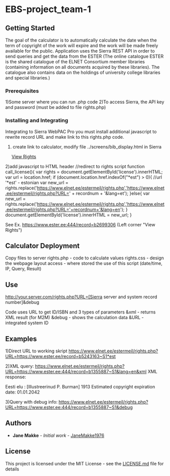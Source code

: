 # EBS-project_team-1

## Getting Started

The goal of the calculator is to automatically calculate the date when the term of copyright of the work will expire and the work will be made freely available for the public. Application uses the Sierra REST API in order to send queries and get the data from the ESTER (The online catalogue ESTER is the shared catalogue of the ELNET Consortium member libraries (containing information on all documents acquired by these libraries). The catalogue also contains data on the holdings of university college libraries and special libraries.)

### Prerequisites

1)Some server where you can run .php code
2)To access Sierra, the API key and password (must be added to file rights.php)

### Installing and Integrating

Integrating to Sierra WebPAC Pro you must install additional javascript to rewrite record URL and make link to this rights.php code.

1) create link to calculator, modify file ../screens/bib_display.html in Sierra
<!-- show licese button or link -->
<span id="license"  style="margin-left: 20px;"><a href="https://www.elnet.ee/estermeil/rights.php">View Rights</a></span><script>call_license();</script>

2)add javascript to HTML header
//redirect to rights script
function call_license(){
var rights = document.getElementById('license').innerHTML;
var url = location.href;
     if (document.location.href.indexOf("*est") > 0){ //url '*est'  - estonian
	var new_url = rights.replace('https://www.elnet.ee/estermeil/rights.php','https://www.elnet.ee/estermeil/rights.php?URL=' + recordnum + '&lang=et');
    }else{
	var new_url = rights.replace('https://www.elnet.ee/estermeil/rights.php','https://www.elnet.ee/estermeil/rights.php?URL='+recordnum+'&lang=en');
    }
document.getElementById('license').innerHTML = new_url;
}

See Ex. https://www.ester.ee:444/record=b2699306
(Left corner "View Rights")

## Calculator Deployment

Copy files to server
  rights.php - code to calculate values
  rights.css - design the webpage layout
  access - where stored the use of this script (date/time, IP, Query, Result)
  
## Use 

http://your.server.com/rights.php?URL=[Sierra server and system record number]&debug

Code uses URL to get ID/ISBN and 3 types of parameters
&xml - returns XML result (for M2M)
&debug - shows the calculation data
&URL - integrated system ID

## Examples

1)Direct URL to working skript 
https://www.elnet.ee/estermeil/rights.php?URL=https://www.ester.ee/record=b5243163~S1*est

2)XML query: https://www.elnet.ee/estermeil/rights.php?URL=https://www.ester.ee:444/record=b1355887~S1&lang=en&xml
XML response:
<?xml version="1.0" encoding="utf-8"?>
<metadata xmlns:dc="http://purl.org/dc/elements/1.1/">
<dc:creator></dc:creator>
<dc:title>Eesti elu : [Illustreerinud P. Burman]</dc:tilte>
<dc:date>1913</dc:date>
<dc:rights>Estimated copyright expiration date: 01.01.2042</dc:rights>
</metadata>

3)Query with debug info: https://www.elnet.ee/estermeil/rights.php?URL=https://www.ester.ee:444/record=b1355887~S1&debug

## Authors

* **Jane Makke** - *Initial work* - [JaneMakke1976](https://github.com/)

## License

This project is licensed under the MIT License - see the [LICENSE.md](LICENSE.md) file for details

